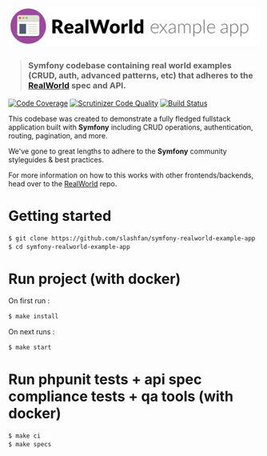 # ![RealWorld Example App](logo.png)

> ### Symfony codebase containing real world examples (CRUD, auth, advanced patterns, etc) that adheres to the [RealWorld](https://github.com/gothinkster/realworld) spec and API.

[![Code Coverage](https://scrutinizer-ci.com/g/slashfan/symfony-realworld-example-app/badges/coverage.png?b=master)](https://scrutinizer-ci.com/g/slashfan/symfony-realworld-example-app/?branch=master)
[![Scrutinizer Code Quality](https://scrutinizer-ci.com/g/slashfan/symfony-realworld-example-app/badges/quality-score.png?b=master)](https://scrutinizer-ci.com/g/slashfan/symfony-realworld-example-app/?branch=master)
[![Build Status](https://scrutinizer-ci.com/g/slashfan/symfony-realworld-example-app/badges/build.png?b=master)](https://scrutinizer-ci.com/g/slashfan/symfony-realworld-example-app/build-status/master)

This codebase was created to demonstrate a fully fledged fullstack application built with **Symfony** including CRUD operations, authentication, routing, pagination, and more.

We've gone to great lengths to adhere to the **Symfony** community styleguides & best practices.

For more information on how to this works with other frontends/backends, head over to the [RealWorld](https://github.com/gothinkster/realworld) repo.

# Getting started

```bash
$ git clone https://github.com/slashfan/symfony-realworld-example-app
$ cd symfony-realworld-example-app
```

# Run project (with docker)

On first run :

```bash
$ make install
```

On next runs :

```bash
$ make start
```

# Run phpunit tests + api spec compliance tests + qa tools (with docker)

```bash
$ make ci
$ make specs
```
